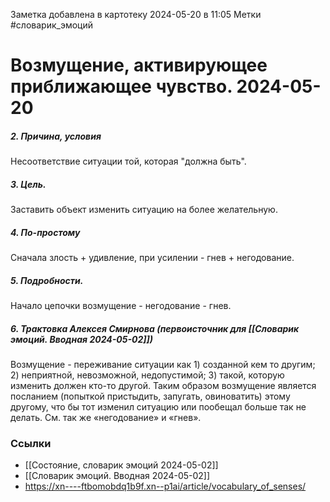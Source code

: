 Заметка добавлена в картотеку 2024-05-20 в 11:05
Метки #словарик_эмоций 

#  Возмущение, активирующее приближающее чувство. 2024-05-20

##### 2. Причина, условия
Несоответствие ситуации той, которая "должна быть".
##### 3. Цель.
Заставить объект изменить ситуацию на более желательную.
##### 4. По-простому
Сначала злость + удивление, при усилении - гнев + негодование.
##### 5. Подробности.
Начало цепочки возмущение - негодование - гнев.
##### 6. Трактовка Алексея Смирнова (первоисточник для [[Словарик эмоций. Вводная 2024-05-02]])
Возмущение - переживание ситуации как 1) созданной кем то другим; 2) неприятной, невозможной, недопустимой; 3) такой, которую изменить должен кто-то другой. Таким образом возмущение является посланием (попыткой пристыдить, запугать, овиноватить) этому другому, что бы тот изменил ситуацию или пообещал больше так не делать. См. так же «негодование» и «гнев».


### Ссылки
- [[Состояние, словарик эмоций 2024-05-02]]
- [[Словарик эмоций. Вводная 2024-05-02]]
- https://xn----ftbomobdq1b9f.xn--p1ai/article/vocabulary_of_senses/




